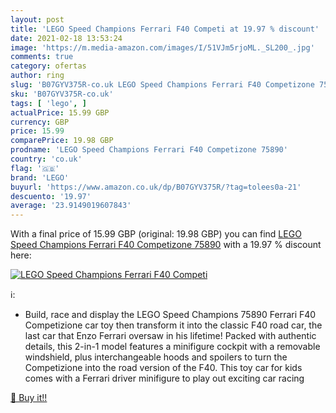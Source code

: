 ```yaml
---
layout: post
title: 'LEGO Speed Champions Ferrari F40 Competi at 19.97 % discount'
date: 2021-02-18 13:53:24
image: 'https://m.media-amazon.com/images/I/51VJm5rjoML._SL200_.jpg'
comments: true
category: ofertas
author: ring
slug: 'B07GYV375R-co.uk LEGO Speed Champions Ferrari F40 Competizone 75890'
sku: 'B07GYV375R-co.uk'
tags: [ 'lego', ]
actualPrice: 15.99 GBP
currency: GBP
price: 15.99
comparePrice: 19.98 GBP
prodname: 'LEGO Speed Champions Ferrari F40 Competizone 75890'
country: 'co.uk'
flag: '🇬🇧'
brand: 'LEGO'
buyurl: 'https://www.amazon.co.uk/dp/B07GYV375R/?tag=tolees0a-21'
descuento: '19.97'
average: '23.9149019607843'
---
```


With a final price of 15.99 GBP (original: 19.98 GBP) you can find [LEGO Speed Champions Ferrari F40 Competizone 75890](https://www.amazon.co.uk/dp/B07GYV375R/?tag=tolees0a-21) with a  19.97 % discount here:

[![LEGO Speed Champions Ferrari F40 Competi](https://m.media-amazon.com/images/I/51VJm5rjoML._SL200_.jpg)](https://www.amazon.co.uk/dp/B07GYV375R/?tag=tolees0a-21)

ℹ️:

- Build, race and display the LEGO Speed Champions 75890 Ferrari F40 Competizione car toy then transform it into the classic F40 road car, the last car that Enzo Ferrari oversaw in his lifetime! Packed with authentic details, this 2-in-1 model features a minifigure cockpit with a removable windshield, plus interchangeable hoods and spoilers to turn the Competizione into the road version of the F40. This toy car for kids comes with a Ferrari driver minifigure to play out exciting car racing

[🛒 Buy it!!](https://www.amazon.co.uk/dp/B07GYV375R/?tag=tolees0a-21)
